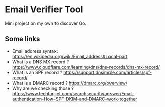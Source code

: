# Email Verifier Tool

Mini project on my own to discover Go.

## Some links

- Email address syntax: <https://en.wikipedia.org/wiki/Email_address#Local-part>
- What is a DNS MX record ? <https://www.cloudflare.com/learning/dns/dns-records/dns-mx-record/>
- What is an SPF record ? <https://support.dnsimple.com/articles/spf-record/>
- What is a DMARC record ? <https://dmarc.org/overview/>
- Why are we checking those ? <https://www.techtarget.com/searchsecurity/answer/Email-authentication-How-SPF-DKIM-and-DMARC-work-together>

